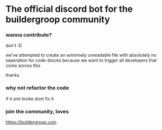 # The official discord bot for the buildergroop community

### **wanna contribute?**

don't :D

we've attempted to create an extremely unreadable file with absolutely no seperation for code-blocks because we want to trigger all developers that come across this

thanks

### **why not refactor the code**

if it aint broke dont fix it

### **join the community, loves**

https://buildergroop.com

